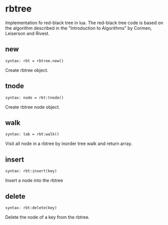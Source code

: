# rbtree
Implementation fo red-black tree in lua.
The red-black tree code is based on the algorithm described in
the "Introduction to Algorithms" by Cormen, Leiserson and Rivest.

new
---
`syntax: rbt = rbtree.new()`

Create rbtree object.

tnode
---------
`syntax: node = rbt:tnode()`

Create rbtree node object.

walk
--------
`syntax: tab = rbt:walk()`

Visit all node in a rbtree by inorder tree walk and return array.

insert
----------
`syntax: rbt:insert(key)`

Insert a node into the rbtree

delete
----------
`syntax: rbt:delete(key)`

Delete the node of a key from the rbtree.

